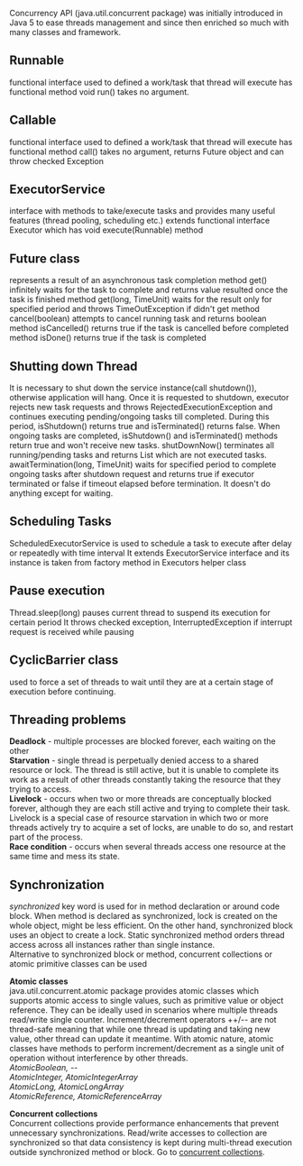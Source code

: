 Concurrency API (java.util.concurrent package) was initially introduced in Java 5 
to ease threads management and since then enriched so much with many classes and framework.  

Runnable 
----
functional interface used to defined a work/task that thread will execute 
has functional method void run() takes no argument.

Callable
----
functional interface used to defined a work/task that thread will execute 
has functional method call() takes no argument, returns Future object and can throw checked Exception

ExecutorService
----
interface with methods to take/execute tasks and provides many useful features (thread pooling, scheduling etc.)
extends functional interface Executor which has void execute(Runnable) method

Future class
----
represents a result of an asynchronous task completion
method get() infinitely waits for the task to complete and returns value resulted once the task is finished
method get(long, TimeUnit) waits for the result only for specified period and throws TimeOutException if didn't get
method cancel(boolean) attempts to cancel running task and returns boolean
method isCancelled() returns true if the task is cancelled before completed 
method isDone() returns true if the task is completed 

Shutting down Thread
----
It is necessary to shut down the service instance(call shutdown()), otherwise application will hang.
Once it is requested to shutdown, executor rejects new task requests and throws RejectedExecutionException and 
continues executing pending/ongoing tasks till completed. During this period, isShutdown() returns true and isTerminated()
 returns false. When ongoing tasks are completed, isShutdown() and isTerminated() methods return true and won't receive new tasks.
 shutDownNow() terminates all running/pending tasks and returns List<Runnable> which are not executed tasks.
 awaitTermination(long, TimeUnit) waits for specified period to complete ongoing tasks after shutdown request and returns
 true if executor terminated or false if timeout elapsed before termination. It doesn't do anything except for waiting.  
   
Scheduling Tasks
---
ScheduledExecutorService is used to schedule a task to execute after delay or repeatedly with time interval
It extends ExecutorService interface and its instance is taken from factory method in Executors helper class


Pause execution
----
Thread.sleep(long) pauses current thread to suspend its execution for certain period
It throws checked exception, InterruptedException if interrupt request is received while pausing

CyclicBarrier class 
---
used to force a set of threads to wait until they are at a certain stage of execution before continuing.

Threading problems
---
<b>Deadlock</b> - multiple processes are blocked forever, each waiting on the other<br>
<b>Starvation</b> - single thread is perpetually denied access to a shared resource or lock. 
              The thread is still active, but it is unable to complete its work as a result of other
              threads constantly taking the resource that they trying to access.<br>
<b>Livelock</b> - occurs when two or more threads are conceptually blocked forever, although they
            are each still active and trying to complete their task. Livelock is a special case of resource
            starvation in which two or more threads actively try to acquire a set of locks, are unable to
            do so, and restart part of the process.<br>
<b>Race condition</b> - occurs when several threads access one resource at the same time and mess its state. 

 
Synchronization
---
<i>synchronized</i> key word is used for in method declaration or around code block. 
When method is declared as synchronized, lock is created on the whole object, might be less efficient.
On the other hand, synchronized block uses an object to create a lock. Static synchronized method orders thread access across all instances rather than single instance. <br>
Alternative to synchronized block or method, concurrent collections or atomic primitive classes can be used

<b>Atomic classes</b><br>
java.util.concurrent.atomic package provides atomic classes which supports atomic access to single values, such as primitive value or object reference. They can be ideally used in scenarios where multiple threads read/write single counter. Increment/decrement operators ++/-- are not thread-safe meaning that while one thread is updating and taking new value, other thread can update it meantime. With atomic nature, atomic classes have methods to perform increment/decrement as a single unit of operation without interference by other threads.<br>
<i>AtomicBoolean, -- </i><br>
<i>AtomicInteger, AtomicIntegerArray</i><br> 
<i>AtomicLong, AtomicLongArray</i><br>
<i>AtomicReference, AtomicReferenceArray</i><br> 

<b>Concurrent collections</b><br>
Concurrent collections provide performance enhancements that prevent unnecessary synchronizations. Read/write accesses to collection are synchronized so that data consistency is kept during multi-thread execution outside synchronized method or block. Go to <a href="concurrentcollections">concurrent collections</a>.

 